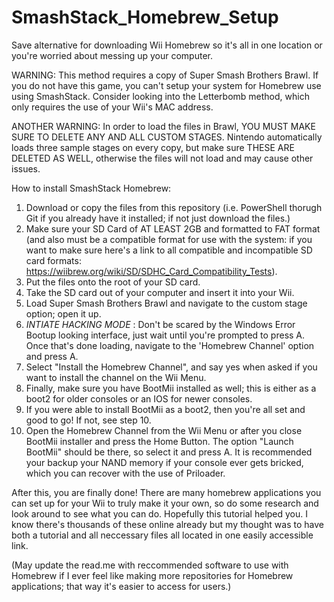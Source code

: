 # SmashStack_Homebrew_Setup
Save alternative for downloading Wii Homebrew so it's all in one location or you're worried about messing up your computer.

WARNING: This method requires a copy of Super Smash Brothers Brawl. If you do not have this game, you can't setup your system for Homebrew use using SmashStack. Consider looking into the Letterbomb method, which only requires the use of your Wii's MAC address.

ANOTHER WARNING: In order to load the files in Brawl, YOU MUST MAKE SURE TO DELETE ANY AND ALL CUSTOM STAGES. Nintendo automatically loads three sample stages on every copy, but make sure THESE ARE DELETED AS WELL, otherwise the files will not load and may cause other issues.

How to install SmashStack Homebrew:
1. Download or copy the files from this repository (i.e. PowerShell thorugh Git if you already have it installed; if not just download the files.)
2. Make sure your SD Card of AT LEAST 2GB and formatted to FAT format (and also must be a compatible format for use with the system: if you want to make sure here's a link to all compatible and incompatible SD card formats: https://wiibrew.org/wiki/SD/SDHC_Card_Compatibility_Tests).
3. Put the files onto the root of your SD card.
4. Take the SD card out of your computer and insert it into your Wii.
5. Load Super Smash Brothers Brawl and navigate to the custom stage option; open it up.
6. *INTIATE HACKING MODE* : Don't be scared by the Windows Error Bootup looking interface, just wait until you're prompted to press A. Once that's done loading, navigate to the 'Homebrew Channel' option and press A.
7. Select "Install the Homebrew Channel", and say yes when asked if you want to install the channel on the Wii Menu.
8. Finally, make sure you have BootMii installed as well; this is either as a boot2 for older consoles or an IOS for newer consoles.
9. If you were able to install BootMii as a boot2, then you're all set and good to go! If not, see step 10.
10. Open the Homebrew Channel from the Wii Menu or after you close BootMii installer and press the Home Button. The option "Launch BootMii" should be there, so select it and press A. It is recommended your backup your NAND memory if your console ever gets bricked, which you can recover with the use of Priloader.

After this, you are finally done! There are many homebrew applications you can set up for your Wii to truly make it your own, so do some research and look around to see what you can do. Hopefully this tutorial helped you. I know there's thousands of these online already but my thought was to have both a tutorial and all neccessary files all located in one easily accessible link.

(May update the read.me with reccommended software to use with Homebrew if I ever feel like making more repositories for Homebrew applications; that way it's easier to access for users.)
